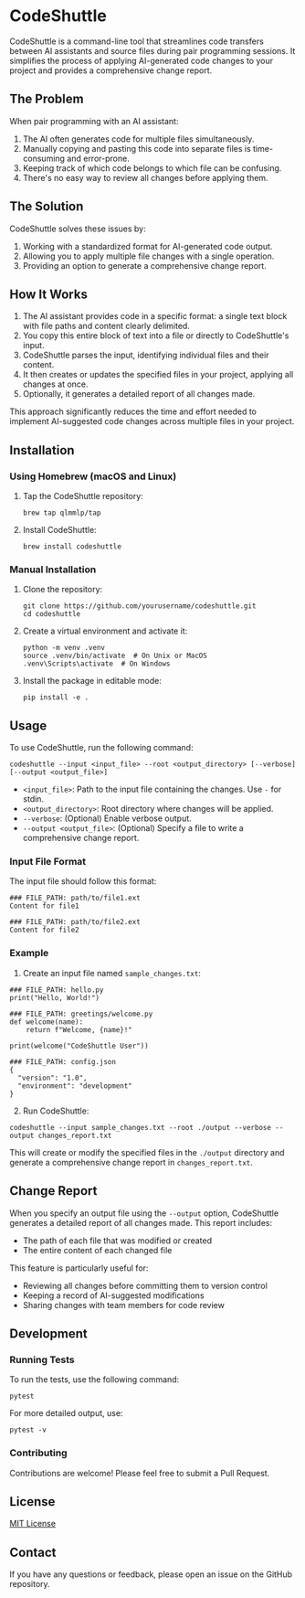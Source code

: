 # CodeShuttle

CodeShuttle is a command-line tool that streamlines code transfers between AI assistants and source files during pair programming sessions. It simplifies the process of applying AI-generated code changes to your project and provides a comprehensive change report.

## The Problem

When pair programming with an AI assistant:
1. The AI often generates code for multiple files simultaneously.
2. Manually copying and pasting this code into separate files is time-consuming and error-prone.
3. Keeping track of which code belongs to which file can be confusing.
4. There's no easy way to review all changes before applying them.

## The Solution

CodeShuttle solves these issues by:
1. Working with a standardized format for AI-generated code output.
2. Allowing you to apply multiple file changes with a single operation.
3. Providing an option to generate a comprehensive change report.

## How It Works

1. The AI assistant provides code in a specific format: a single text block with file paths and content clearly delimited.
2. You copy this entire block of text into a file or directly to CodeShuttle's input.
3. CodeShuttle parses the input, identifying individual files and their content.
4. It then creates or updates the specified files in your project, applying all changes at once.
5. Optionally, it generates a detailed report of all changes made.

This approach significantly reduces the time and effort needed to implement AI-suggested code changes across multiple files in your project.

## Installation

### Using Homebrew (macOS and Linux)

1. Tap the CodeShuttle repository:
   ```
   brew tap qlmmlp/tap
   ```

2. Install CodeShuttle:
   ```
   brew install codeshuttle
   ```

### Manual Installation

1. Clone the repository:
   ```
   git clone https://github.com/yourusername/codeshuttle.git
   cd codeshuttle
   ```

2. Create a virtual environment and activate it:
   ```
   python -m venv .venv
   source .venv/bin/activate  # On Unix or MacOS
   .venv\Scripts\activate  # On Windows
   ```

3. Install the package in editable mode:
   ```
   pip install -e .
   ```

## Usage

To use CodeShuttle, run the following command:

```
codeshuttle --input <input_file> --root <output_directory> [--verbose] [--output <output_file>]
```

- `<input_file>`: Path to the input file containing the changes. Use `-` for stdin.
- `<output_directory>`: Root directory where changes will be applied.
- `--verbose`: (Optional) Enable verbose output.
- `--output <output_file>`: (Optional) Specify a file to write a comprehensive change report.

### Input File Format

The input file should follow this format:

```
### FILE_PATH: path/to/file1.ext
Content for file1

### FILE_PATH: path/to/file2.ext
Content for file2
```

### Example

1. Create an input file named `sample_changes.txt`:

```
### FILE_PATH: hello.py
print("Hello, World!")

### FILE_PATH: greetings/welcome.py
def welcome(name):
    return f"Welcome, {name}!"

print(welcome("CodeShuttle User"))

### FILE_PATH: config.json
{
  "version": "1.0",
  "environment": "development"
}
```

2. Run CodeShuttle:

```
codeshuttle --input sample_changes.txt --root ./output --verbose --output changes_report.txt
```

This will create or modify the specified files in the `./output` directory and generate a comprehensive change report in `changes_report.txt`.

## Change Report

When you specify an output file using the `--output` option, CodeShuttle generates a detailed report of all changes made. This report includes:

- The path of each file that was modified or created
- The entire content of each changed file

This feature is particularly useful for:
- Reviewing all changes before committing them to version control
- Keeping a record of AI-suggested modifications
- Sharing changes with team members for code review

## Development

### Running Tests

To run the tests, use the following command:

```
pytest
```

For more detailed output, use:

```
pytest -v
```

### Contributing

Contributions are welcome! Please feel free to submit a Pull Request.

## License

[MIT License](LICENSE)

## Contact

If you have any questions or feedback, please open an issue on the GitHub repository.